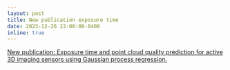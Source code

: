 ```yaml
---
layout: post
title: New publication exposure time
date: 2023-12-26 22:00:00-0400
inline: true
---
```

[New publication: Exposure time and point cloud quality prediction for active 3D imaging sensors using Gaussian process regression.](https://link.springer.com/article/10.1007/s11740-023-01240-4)